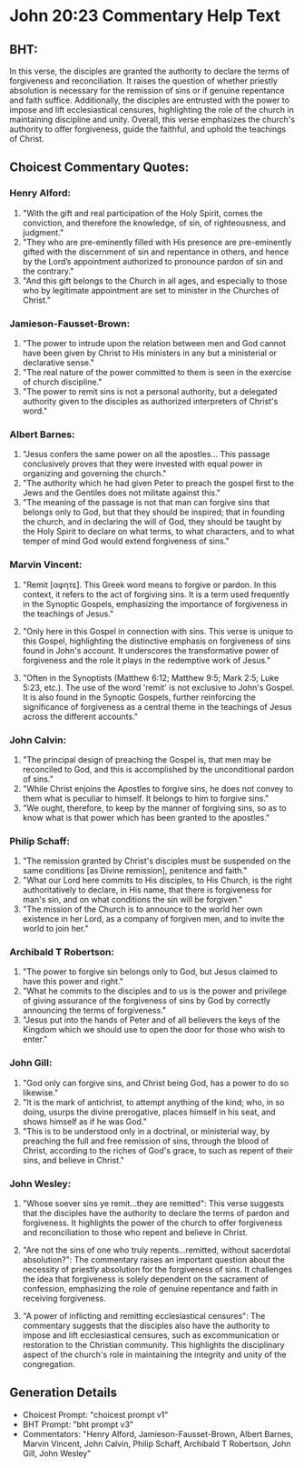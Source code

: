 # John 20:23 Commentary Help Text

## BHT:
In this verse, the disciples are granted the authority to declare the terms of forgiveness and reconciliation. It raises the question of whether priestly absolution is necessary for the remission of sins or if genuine repentance and faith suffice. Additionally, the disciples are entrusted with the power to impose and lift ecclesiastical censures, highlighting the role of the church in maintaining discipline and unity. Overall, this verse emphasizes the church's authority to offer forgiveness, guide the faithful, and uphold the teachings of Christ.

## Choicest Commentary Quotes:
### Henry Alford:
1. "With the gift and real participation of the Holy Spirit, comes the conviction, and therefore the knowledge, of sin, of righteousness, and judgment."
2. "They who are pre-eminently filled with His presence are pre-eminently gifted with the discernment of sin and repentance in others, and hence by the Lord’s appointment authorized to pronounce pardon of sin and the contrary."
3. "And this gift belongs to the Church in all ages, and especially to those who by legitimate appointment are set to minister in the Churches of Christ."

### Jamieson-Fausset-Brown:
1. "The power to intrude upon the relation between men and God cannot have been given by Christ to His ministers in any but a ministerial or declarative sense."
2. "The real nature of the power committed to them is seen in the exercise of church discipline."
3. "The power to remit sins is not a personal authority, but a delegated authority given to the disciples as authorized interpreters of Christ's word."

### Albert Barnes:
1. "Jesus confers the same power on all the apostles... This passage conclusively proves that they were invested with equal power in organizing and governing the church."
2. "The authority which he had given Peter to preach the gospel first to the Jews and the Gentiles does not militate against this."
3. "The meaning of the passage is not that man can forgive sins that belongs only to God, but that they should be inspired; that in founding the church, and in declaring the will of God, they should be taught by the Holy Spirit to declare on what terms, to what characters, and to what temper of mind God would extend forgiveness of sins."

### Marvin Vincent:
1. "Remit [αφητε]. This Greek word means to forgive or pardon. In this context, it refers to the act of forgiving sins. It is a term used frequently in the Synoptic Gospels, emphasizing the importance of forgiveness in the teachings of Jesus." 

2. "Only here in this Gospel in connection with sins. This verse is unique to this Gospel, highlighting the distinctive emphasis on forgiveness of sins found in John's account. It underscores the transformative power of forgiveness and the role it plays in the redemptive work of Jesus." 

3. "Often in the Synoptists (Matthew 6:12; Matthew 9:5; Mark 2:5; Luke 5:23, etc.). The use of the word 'remit' is not exclusive to John's Gospel. It is also found in the Synoptic Gospels, further reinforcing the significance of forgiveness as a central theme in the teachings of Jesus across the different accounts."

### John Calvin:
1. "The principal design of preaching the Gospel is, that men may be reconciled to God, and this is accomplished by the unconditional pardon of sins."
2. "While Christ enjoins the Apostles to forgive sins, he does not convey to them what is peculiar to himself. It belongs to him to forgive sins."
3. "We ought, therefore, to keep by the manner of forgiving sins, so as to know what is that power which has been granted to the apostles."

### Philip Schaff:
1. "The remission granted by Christ's disciples must be suspended on the same conditions [as Divine remission], penitence and faith."
2. "What our Lord here commits to His disciples, to His Church, is the right authoritatively to declare, in His name, that there is forgiveness for man's sin, and on what conditions the sin will be forgiven."
3. "The mission of the Church is to announce to the world her own existence in her Lord, as a company of forgiven men, and to invite the world to join her."

### Archibald T Robertson:
1. "The power to forgive sin belongs only to God, but Jesus claimed to have this power and right."
2. "What he commits to the disciples and to us is the power and privilege of giving assurance of the forgiveness of sins by God by correctly announcing the terms of forgiveness."
3. "Jesus put into the hands of Peter and of all believers the keys of the Kingdom which we should use to open the door for those who wish to enter."

### John Gill:
1. "God only can forgive sins, and Christ being God, has a power to do so likewise."
2. "It is the mark of antichrist, to attempt anything of the kind; who, in so doing, usurps the divine prerogative, places himself in his seat, and shows himself as if he was God."
3. "This is to be understood only in a doctrinal, or ministerial way, by preaching the full and free remission of sins, through the blood of Christ, according to the riches of God's grace, to such as repent of their sins, and believe in Christ."

### John Wesley:
1. "Whose soever sins ye remit...they are remitted": This verse suggests that the disciples have the authority to declare the terms of pardon and forgiveness. It highlights the power of the church to offer forgiveness and reconciliation to those who repent and believe in Christ.

2. "Are not the sins of one who truly repents...remitted, without sacerdotal absolution?": The commentary raises an important question about the necessity of priestly absolution for the forgiveness of sins. It challenges the idea that forgiveness is solely dependent on the sacrament of confession, emphasizing the role of genuine repentance and faith in receiving forgiveness.

3. "A power of inflicting and remitting ecclesiastical censures": The commentary suggests that the disciples also have the authority to impose and lift ecclesiastical censures, such as excommunication or restoration to the Christian community. This highlights the disciplinary aspect of the church's role in maintaining the integrity and unity of the congregation.


## Generation Details
- Choicest Prompt: "choicest prompt v1"
- BHT Prompt: "bht prompt v3"
- Commentators: "Henry Alford, Jamieson-Fausset-Brown, Albert Barnes, Marvin Vincent, John Calvin, Philip Schaff, Archibald T Robertson, John Gill, John Wesley"
